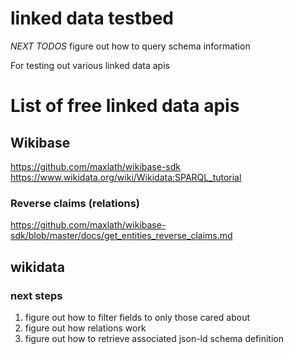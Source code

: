 # linked data testbed

_NEXT TODOS_
figure out how to query schema information

For testing out various linked data apis

# List of free linked data apis

## Wikibase

https://github.com/maxlath/wikibase-sdk
https://www.wikidata.org/wiki/Wikidata:SPARQL_tutorial

### Reverse claims (relations)

https://github.com/maxlath/wikibase-sdk/blob/master/docs/get_entities_reverse_claims.md

## wikidata

### next steps

1. figure out how to filter fields to only those cared about
2. figure out how relations work
3. figure out how to retrieve associated json-ld schema definition
